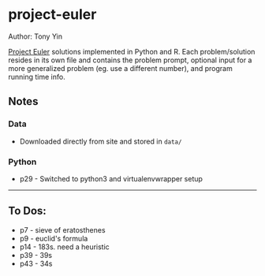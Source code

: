 project-euler
============

Author: Tony Yin

[Project Euler](https://projecteuler.net/) solutions implemented in Python and R. Each problem/solution resides in its own file and contains the problem prompt, optional input for a more generalized problem (eg. use a different number), and program running time info.

## Notes

### Data

* Downloaded directly from site and stored in `data/`

### Python

* p29 - Switched to python3 and virtualenvwrapper setup

---

## To Dos: 

* p7 - sieve of eratosthenes
* p9 - euclid's formula
* p14 - 183s. need a heuristic
* p39 - 39s
* p43 - 34s
